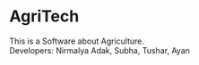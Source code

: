# AgriTech
This is a Software about Agriculture.
<br>
Developers: Nirmalya Adak, Subha, Tushar, Ayan
